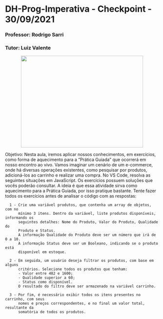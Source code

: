 # DH-Prog-Imperativa - Checkpoint - 30/09/2021

 ### Professor: Rodrigo Sarri
 ### Tutor: Luiz Valente

<p align="center">
  <img width="400" height="300" src="https://www.atelieguglielmoniloja.com.br/res/site/img/png-transparent-shopping-cart-computer-icons-e-commerce-buy-angle-text-logo.gif">
</p>

Objetivo:
Nesta aula, iremos aplicar nossos conhecimentos, em exercícios, como forma de
aquecimento para a “Prática Guiada” que ocorrerá em nosso encontro ao vivo.
Vamos imaginar um cenário de um e-commerce, onde há diversas operações existentes,
como pesquisar por produtos, adicioná-los ao carrinho e realizar uma compra.
No VS Code, resolva as seguintes situações em JavaScript.
Os exercícios possuem soluções que vocês poderão consultar. A ideia é que essa atividade
sirva como aquecimento para a Prática Guiada, por isso pratique bastante. Tente fazer
todos os exercícios antes de analisar o código com as respostas:

      1 - Crie uma variável produtos, que contenha um array de objetos, com no
          mínimo 3 itens. Dentro da variável, liste produtos disponíveis, informando os
          seguintes detalhes: Nome do Produto, Valor do Produto, Qualidade do
          Produto e Status.
          A informação Qualidade do Produto deve ser um número que irá de 0 a 10.
          A informação Status deve ser um Booleano, indicando se o produto está
          disponível em estoque.
      
      2 - Em seguida, um usuário deseja filtrar os produtos, com base em alguns
          critérios. Selecione todos os produtos que tenham:
          - Valor entre 482 e 1600;
          - Qualidade superior a 60;
          - Status como disponível.
          O resultado do filtro deve ser armazenado na variável carrinho.
      
      3 - Por fim, é necessário exibir todos os itens presentes no carrinho, com seus
          nomes e preços correspondentes, e no final um valor total, resultante da
          somatória de todos os produtos.